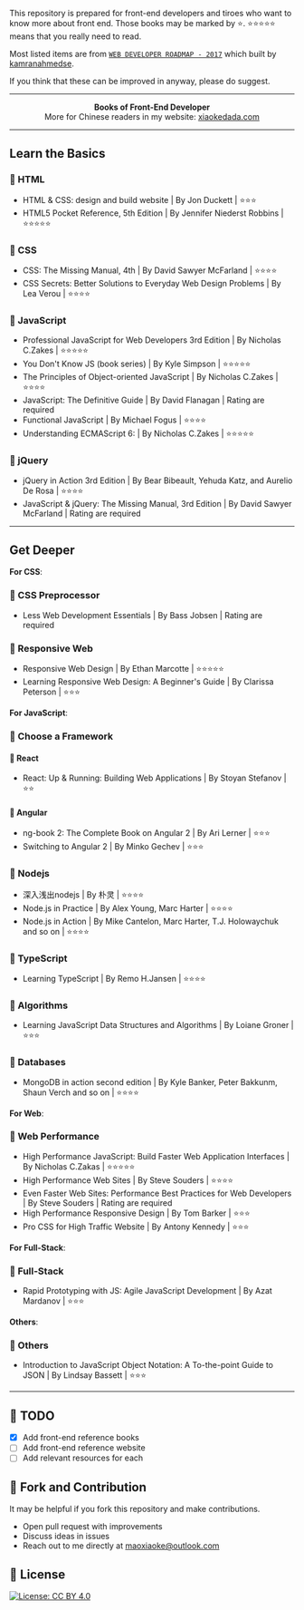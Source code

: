This repository is prepared for front-end developers and tiroes who want to know more about front end. Those books may be marked by ⭐. ⭐⭐⭐⭐⭐ means that you really need to read.

Most listed items are from [`WEB DEVELOPER ROADMAP - 2017`](https://github.com/kamranahmedse/developer-roadmap) which built by [kamranahmedse](https://github.com/kamranahmedse).

If you think that these can be improved in anyway, please do suggest.

***

<p align="center"><b> Books of Front-End Developer </b> <br/> More for Chinese readers in my website: <a href="http://xiaokedada.com/" target="_blank">xiaokedada.com</a> </p>

***

## Learn the Basics

### 🍖 HTML

- HTML & CSS: design and build website  | By Jon Duckett   | ⭐⭐⭐
- HTML5 Pocket Reference, 5th Edition   | By Jennifer Niederst Robbins  | ⭐⭐⭐⭐⭐

### 🥞 CSS

- CSS: The Missing Manual, 4th  | By David Sawyer McFarland | ⭐⭐⭐⭐
- CSS Secrets: Better Solutions to Everyday Web Design Problems | By Lea Verou  | ⭐⭐⭐⭐

### 🌮 JavaScript

- Professional JavaScript for Web Developers 3rd Edition    | By Nicholas C.Zakes   | ⭐⭐⭐⭐⭐
- You Don't Know JS (book series)   | By Kyle Simpson   | ⭐⭐⭐⭐⭐
- The Principles of Object-oriented JavaScript  | By Nicholas C.Zakes   | ⭐⭐⭐⭐
- JavaScript: The Definitive Guide  | By David Flanagan | Rating are required
- Functional JavaScript | By Michael Fogus  | ⭐⭐⭐⭐
- Understanding ECMAScript 6:     | By Nicholas C.Zakes   | ⭐⭐⭐⭐⭐

### 🍔 jQuery

- jQuery in Action 3rd Edition  | By Bear Bibeault, Yehuda Katz, and Aurelio De Rosa    | ⭐⭐⭐⭐
- JavaScript & jQuery: The Missing Manual, 3rd Edition  | By David Sawyer McFarland | Rating are required

***

## Get Deeper

**For CSS**:

### 🌭 CSS Preprocessor

- Less Web Development Essentials   | By Bass Jobsen    | Rating are required

### 🥓 Responsive Web

- Responsive Web Design | By Ethan Marcotte | ⭐⭐⭐⭐⭐
- Learning Responsive Web Design: A Beginner's Guide    | By Clarissa Peterson  | ⭐⭐⭐

**For JavaScript**:

### 🍺 Choose a Framework

#### 🍻 React

- React: Up & Running: Building Web Applications    | By Stoyan Stefanov    | ⭐⭐

#### 🥙 Angular

- ng-book 2: The Complete Book on Angular 2   | By Ari Lerner   | ⭐⭐⭐
- Switching to Angular 2    | By Minko Gechev   | ⭐⭐⭐

### 🍟 Nodejs

- 深入浅出nodejs    | By 朴灵    | ⭐⭐⭐⭐
- Node.js in Practice   | By Alex Young, Marc Harter    | ⭐⭐⭐⭐
- Node.js in Action | By Mike Cantelon, Marc Harter, T.J. Holowaychuk and so on | ⭐⭐⭐⭐

### 🥖 TypeScript

- Learning TypeScript   | By Remo H.Jansen  | ⭐⭐⭐⭐

### 🍙 Algorithms

- Learning JavaScript Data Structures and Algorithms    | By Loiane Groner  | ⭐⭐⭐

### 🍬 Databases

- MongoDB in action second edition  | By Kyle Banker, Peter Bakkunm, Shaun Verch and so on  | ⭐⭐⭐⭐

**For Web**:

### 🍘 Web Performance

- High Performance JavaScript: Build Faster Web Application Interfaces  | By Nicholas C.Zakas   | ⭐⭐⭐⭐⭐
- High Performance Web Sites    | By Steve Souders | ⭐⭐⭐⭐
- Even Faster Web Sites: Performance Best Practices for Web Developers  | By  Steve Souders | Rating are required
- High Performance Responsive Design    | By Tom Barker | ⭐⭐⭐
- Pro CSS for High Traffic Website  | By Antony Kennedy | ⭐⭐⭐

**For Full-Stack**:

### 🍉 Full-Stack

- Rapid Prototyping with JS: Agile JavaScript Development   | By Azat Mardanov  | ⭐⭐⭐

**Others**:

### 🍄 Others

- Introduction to JavaScript Object Notation: A To-the-point Guide to JSON  | By Lindsay Bassett    | ⭐⭐⭐

***

## 📌 TODO

- [X] Add front-end reference books
- [ ] Add front-end reference website
- [ ] Add relevant resources for each

## 🚀 Fork and Contribution

It may be helpful if you fork this repository and make contributions.

- Open pull request with improvements
- Discuss ideas in issues
- Reach out to me directly at maoxiaoke@outlook.com

## 🍚 License

[![License: CC BY 4.0](https://img.shields.io/badge/License-CC%20BY%204.0-lightgrey.svg)](https://creativecommons.org/licenses/by/4.0/)
